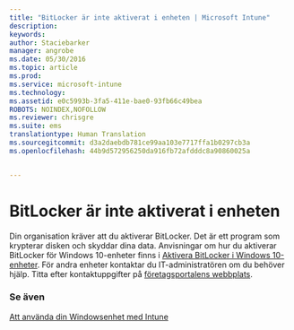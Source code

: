 ```yaml
---
title: "BitLocker är inte aktiverat i enheten | Microsoft Intune"
description: 
keywords: 
author: Staciebarker
manager: angrobe
ms.date: 05/30/2016
ms.topic: article
ms.prod: 
ms.service: microsoft-intune
ms.technology: 
ms.assetid: e0c5993b-3fa5-411e-bae0-93fb66c49bea
ROBOTS: NOINDEX,NOFOLLOW
ms.reviewer: chrisgre
ms.suite: ems
translationtype: Human Translation
ms.sourcegitcommit: d3a2daebdb781ce99aa103e7717ffa1b0297cb3a
ms.openlocfilehash: 44b9d572956250da916fb72afdddc8a90860025a


---
```



# BitLocker är inte aktiverat i enheten

Din organisation kräver att du aktiverar BitLocker. Det är ett program som krypterar disken och skyddar dina data. Anvisningar om hur du aktiverar BitLocker för Windows 10-enheter finns i [Aktivera BitLocker i Windows 10-enheter](https://gallery.technet.microsoft.com/How-to-turn-on-BitLocker-34294d3d). För andra enheter kontaktar du IT-administratören om du behöver hjälp. Titta efter kontaktuppgifter på [företagsportalens webbplats](http://portal.manage.microsoft.com).

### Se även
[Att använda din Windowsenhet med Intune](using-your-windows-device-with-intune.md)



<!--HONumber=Aug16_HO4-->


